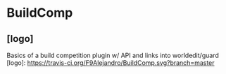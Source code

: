 BuildComp
=========
[logo]
---------
Basics of a build competition plugin w/ API and links into worldedit/guard
[logo]: https://travis-ci.org/F9Alejandro/BuildComp.svg?branch=master
